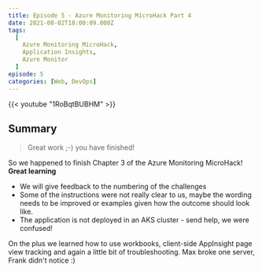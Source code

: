 ```yaml
---
title: Episode 5 - Azure Monitoring MicroHack Part 4
date: 2021-08-02T18:00:09.000Z
tags:
  [
    Azure Monitoring MicroHack,
    Application Insights,
    Azure Monitor
  ]
episode: 5
categories: [Web, DevOps]
---
```


{{< youtube "1RoBqtBUBHM" >}}

## Summary

> Great work ;-) you have finished!

So we happened to finish Chapter 3 of the Azure Monitoring MicroHack! <b>Great learning</b>
* We will give feedback to the numbering of the challenges
* Some of the instructions were not really clear to us, maybe the wording needs to be improved or examples given how the outcome should look like. 
* The application is not deployed in an AKS cluster - send help, we were confused!

On the plus we learned how to use workbooks, client-side AppInsight page view tracking and again a little bit of troubleshooting. Max broke one server, Frank didn't notice :)